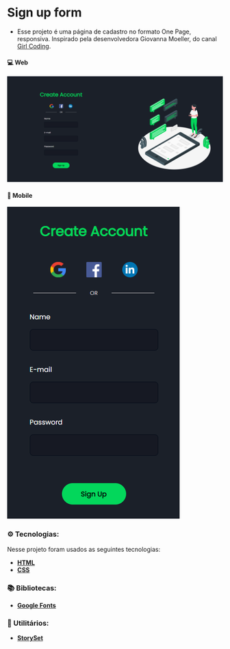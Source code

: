 # Sign up form

- Esse projeto é uma página de cadastro no formato One Page, responsiva. Inspirado pela desenvolvedora Giovanna Moeller, do canal <a href="https://www.youtube.com/c/GirlCoding">Girl Coding</a>.

#### :computer: Web

<img src="assets/Web.png">

#### 📱 Mobile

<img src="assets/Mobile.png">

### :gear: Tecnologias:
Nesse projeto foram usados as seguintes tecnologias:

- **[HTML](<[Web/HTML](https://developer.mozilla.org/pt-BR/docs/Web/HTML)>)**
- **[CSS](https://developer.mozilla.org/pt-BR/docs/Web/CSS)**

### :books: Bibliotecas:

- **[Google Fonts](https://fonts.google.com/)**

### :wrench: Utilitários:

- **[StorySet](https://storyset.com/)**
